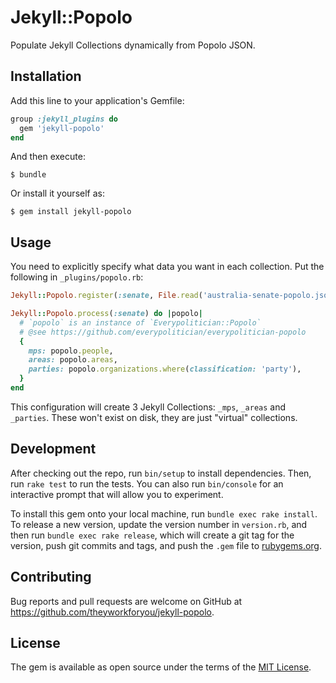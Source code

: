 # Jekyll::Popolo

Populate Jekyll Collections dynamically from Popolo JSON.

## Installation

Add this line to your application's Gemfile:

```ruby
group :jekyll_plugins do
  gem 'jekyll-popolo'
end
```

And then execute:

    $ bundle

Or install it yourself as:

    $ gem install jekyll-popolo

## Usage

You need to explicitly specify what data you want in each collection. Put the following in `_plugins/popolo.rb`:

```ruby
Jekyll::Popolo.register(:senate, File.read('australia-senate-popolo.json'))

Jekyll::Popolo.process(:senate) do |popolo|
  # `popolo` is an instance of `Everypolitician::Popolo`
  # @see https://github.com/everypolitician/everypolitician-popolo
  {
    mps: popolo.people,
    areas: popolo.areas,
    parties: popolo.organizations.where(classification: 'party'),
  }
end
```

This configuration will create 3 Jekyll Collections: `_mps`, `_areas` and `_parties`. These won't exist on disk, they are just "virtual" collections.

## Development

After checking out the repo, run `bin/setup` to install dependencies. Then, run `rake test` to run the tests. You can also run `bin/console` for an interactive prompt that will allow you to experiment.

To install this gem onto your local machine, run `bundle exec rake install`. To release a new version, update the version number in `version.rb`, and then run `bundle exec rake release`, which will create a git tag for the version, push git commits and tags, and push the `.gem` file to [rubygems.org](https://rubygems.org).

## Contributing

Bug reports and pull requests are welcome on GitHub at https://github.com/theyworkforyou/jekyll-popolo.

## License

The gem is available as open source under the terms of the [MIT License](http://opensource.org/licenses/MIT).
